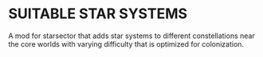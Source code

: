 # SUITABLE STAR SYSTEMS
A mod for starsector that adds star systems to different constellations near the core worlds with varying difficulty that is optimized for colonization.